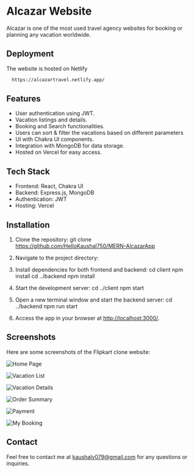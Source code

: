 
# Alcazar Website

Alcazar is one of the most used travel agency websites for booking or planning any vacation worldwide.


## Deployment

The website is hosted on Netlify

```bash
  https://alcazartravel.netlify.app/
```


## Features

- User authentication using JWT.
- Vacation listings and details.
- Booking and Search functionalities.
- Users can sort & filter the vacations based on different parameters
- UI with Chakra UI components.
- Integration with MongoDB for data storage.
- Hosted on Vercel for easy access.

## Tech Stack

- Frontend: React, Chakra UI
- Backend: Express.js, MongoDB
- Authentication: JWT
- Hosting: Vercel

## Installation

1. Clone the repository:
git clone https://github.com/HelloKaushal750/MERN-AlcazarApp


2. Navigate to the project directory:


3. Install dependencies for both frontend and backend:
cd client
npm install
cd ../backend
npm install


4. Start the development server:
cd ../client
npm start


5. Open a new terminal window and start the backend server:
cd ../backend
npm run start


6. Access the app in your browser at [http://localhost:3000/](http://localhost:3000/).

## Screenshots

Here are some screenshots of the Flipkart clone website:

![Home Page](Images/home.png)

![Vacation List](Images/vacation.png)

![Vacation Details](Images/description.png)

![Order Summary](Images/booking.png)

![Payment](Images/payment.png)

![My Booking](Images/mybooking.png)


## Contact

Feel free to contact me at kaushalv079@gmail.com for any questions or inquiries.
